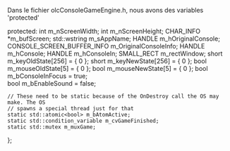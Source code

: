 Dans le fichier olcConsoleGameEngine.h, nous avons des variables 'protected'

protected:
	int m_nScreenWidth;
	int m_nScreenHeight;
	CHAR_INFO *m_bufScreen;
	std::wstring m_sAppName;
	HANDLE m_hOriginalConsole;
	CONSOLE_SCREEN_BUFFER_INFO m_OriginalConsoleInfo;
	HANDLE m_hConsole;
	HANDLE m_hConsoleIn;
	SMALL_RECT m_rectWindow;
	short m_keyOldState[256] = { 0 };
	short m_keyNewState[256] = { 0 };
	bool m_mouseOldState[5] = { 0 };
	bool m_mouseNewState[5] = { 0 };
	bool m_bConsoleInFocus = true;	
	bool m_bEnableSound = false;

	// These need to be static because of the OnDestroy call the OS may make. The OS
	// spawns a special thread just for that
	static std::atomic<bool> m_bAtomActive;
	static std::condition_variable m_cvGameFinished;
	static std::mutex m_muxGame;
};
